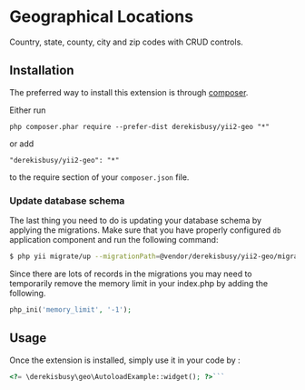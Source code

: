 Geographical Locations 
=======================
Country, state, county, city and zip codes with CRUD controls.

Installation
------------

The preferred way to install this extension is through [composer](http://getcomposer.org/download/).

Either run

```
php composer.phar require --prefer-dist derekisbusy/yii2-geo "*"
```

or add

```
"derekisbusy/yii2-geo": "*"
```

to the require section of your `composer.json` file.



### Update database schema

The last thing you need to do is updating your database schema by applying the
migrations. Make sure that you have properly configured `db` application component
and run the following command:

```bash
$ php yii migrate/up --migrationPath=@vendor/derekisbusy/yii2-geo/migrations
```

 Since there are lots of records in the migrations you may need to temporarily remove the memory limit in your index.php by adding the following. 

```php
php_ini('memory_limit', '-1');
```

Usage
-----

Once the extension is installed, simply use it in your code by  :

```php
<?= \derekisbusy\geo\AutoloadExample::widget(); ?>```